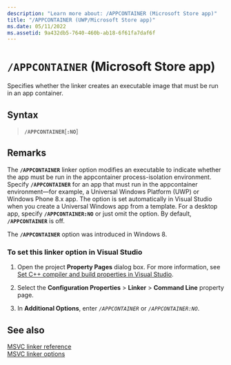 ```yaml
---
description: "Learn more about: /APPCONTAINER (Microsoft Store app)"
title: "/APPCONTAINER (UWP/Microsoft Store app)"
ms.date: 05/11/2022
ms.assetid: 9a432db5-7640-460b-ab18-6f61fa7daf6f
---
```

# `/APPCONTAINER` (Microsoft Store app)

Specifies whether the linker creates an executable image that must be run in an app container.

## Syntax

> **`/APPCONTAINER`**\[**`:NO`**]

## Remarks

The **`/APPCONTAINER`** linker option modifies an executable to indicate whether the app must be run in the appcontainer process-isolation environment. Specify **`/APPCONTAINER`** for an app that must run in the appcontainer environment—for example, a Universal Windows Platform (UWP) or Windows Phone 8.x app. The option is set automatically in Visual Studio when you create a Universal Windows app from a template. For a desktop app, specify **`/APPCONTAINER:NO`** or just omit the option. By default, **`/APPCONTAINER`** is off.

The **`/APPCONTAINER`** option was introduced in Windows 8.

### To set this linker option in Visual Studio

1. Open the project **Property Pages** dialog box. For more information, see [Set C++ compiler and build properties in Visual Studio](../working-with-project-properties.md).

1. Select the **Configuration Properties** > **Linker** > **Command Line** property page.

1. In **Additional Options**, enter *`/APPCONTAINER`* or *`/APPCONTAINER:NO`*.

## See also

[MSVC linker reference](linking.md)\
[MSVC linker options](linker-options.md)
